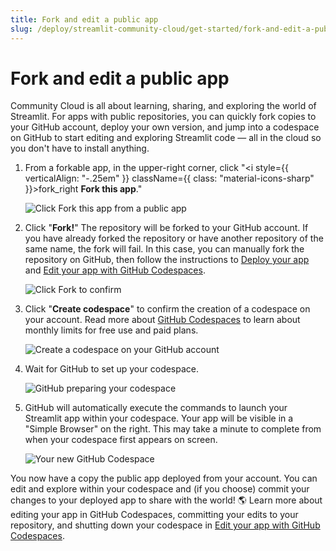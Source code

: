 ```yaml
---
title: Fork and edit a public app
slug: /deploy/streamlit-community-cloud/get-started/fork-and-edit-a-public-app
---
```


# Fork and edit a public app

Community Cloud is all about learning, sharing, and exploring the world of Streamlit. For apps with public repositories, you can quickly fork copies to your GitHub account, deploy your own version, and jump into a codespace on GitHub to start editing and exploring Streamlit code &mdash; all in the cloud so you don't have to install anything.

1. From a forkable app, in the upper-right corner, click "<i style={{ verticalAlign: "-.25em" }} className={{ class: "material-icons-sharp" }}>fork_right</i> **Fork this app**."

   ![Click Fork this app from a public app](/images/streamlit-community-cloud/fork-and-edit.png)

2. Click "**Fork!**" The repository will be forked to your GitHub account. If you have already forked the repository or have another repository of the same name, the fork will fail. In this case, you can manually fork the repository on GitHub, then follow the instructions to [Deploy your app](/deploy/streamlit-community-cloud/deploy-your-app#deploy-your-app) and [Edit your app with GitHub Codespaces](/deploy/streamlit-community-cloud/manage-your-app/edit-your-app#edit-your-app-with-github-codespaces).

   ![Click Fork to confirm](/images/streamlit-community-cloud/fork-codespace-1.png)

3. Click "**Create codespace**" to confirm the creation of a codespace on your account. Read more about <a href="https://github.com/features/codespaces" target="_blank">GitHub Codespaces</a> to learn about monthly limits for free use and paid plans.

   ![Create a codespace on your GitHub account](/images/streamlit-community-cloud/fork-codespace-2.png)

4. Wait for GitHub to set up your codespace.

   ![GitHub preparing your codespace](/images/streamlit-community-cloud/deploy-codespaces-3.png)

5. GitHub will automatically execute the commands to launch your Streamlit app within your codespace. Your app will be visible in a "Simple Browser" on the right. This may take a minute to complete from when your codespace first appears on screen.

   ![Your new GitHub Codespace](/images/streamlit-community-cloud/fork-cheatsheet-codespace.png)

You now have a copy the public app deployed from your account. You can edit and explore within your codespace and (if you choose) commit your changes to your deployed app to share with the world! 🌎 Learn more about editing your app in GitHub Codespaces, committing your edits to your repository, and shutting down your codespace in [Edit your app with GitHub Codespaces](/deploy/streamlit-community-cloud/manage-your-app/edit-your-app#edit-your-app-with-github-codespaces).

